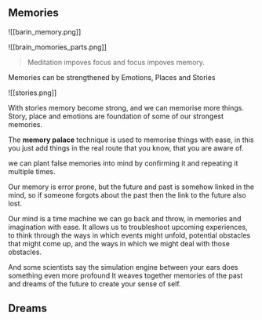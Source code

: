 ## Memories

![[barin_memory.png]]

![[brain_momories_parts.png]]

> Meditation impoves focus and focus impoves memory.

Memories can be strengthened by Emotions, Places and Stories

![[stories.png]]

With stories memory become strong, and we can memorise more things. 
Story, place and emotions are foundation of some of our strongest memories.

The **memory palace** technique is used to memorise things with ease, in this you just add things in the real route that you know, that you are aware of.

we can plant false memories into mind by confirming it and repeating it multiple times.

Our memory is error prone, but the future and past is somehow linked in the mind, so if someone forgots about the past then the link to the future also lost.

Our mind is a time machine we can go back and throw, in memories and imagination with ease. 
It allows us to troubleshoot upcoming experiences, to think through the ways in which events might unfold, potential obstacles that might come up, and the ways in which we might deal with those obstacles. 

And some scientists say the simulation engine between your ears does something even more profound It weaves together memories of the past and dreams of the future to create your sense of self.

## Dreams
